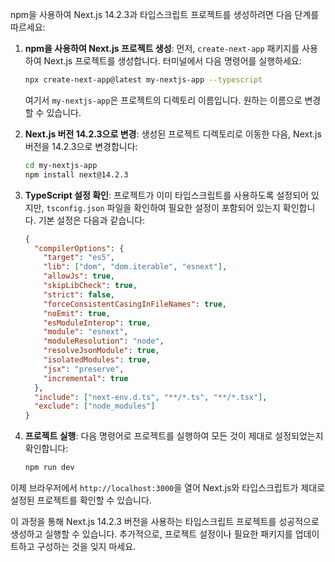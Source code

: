npm을 사용하여 Next.js 14.2.3과 타입스크립트 프로젝트를 생성하려면 다음 단계를 따르세요:

1. **npm을 사용하여 Next.js 프로젝트 생성**:
   먼저, `create-next-app` 패키지를 사용하여 Next.js 프로젝트를 생성합니다. 터미널에서 다음 명령어를 실행하세요:
   ```bash
   npx create-next-app@latest my-nextjs-app --typescript
   ```
   여기서 `my-nextjs-app`은 프로젝트의 디렉토리 이름입니다. 원하는 이름으로 변경할 수 있습니다.

2. **Next.js 버전 14.2.3으로 변경**:
   생성된 프로젝트 디렉토리로 이동한 다음, Next.js 버전을 14.2.3으로 변경합니다:
   ```bash
   cd my-nextjs-app
   npm install next@14.2.3
   ```

3. **TypeScript 설정 확인**:
   프로젝트가 이미 타입스크립트를 사용하도록 설정되어 있지만, `tsconfig.json` 파일을 확인하여 필요한 설정이 포함되어 있는지 확인합니다. 기본 설정은 다음과 같습니다:
   ```json
   {
     "compilerOptions": {
       "target": "es5",
       "lib": ["dom", "dom.iterable", "esnext"],
       "allowJs": true,
       "skipLibCheck": true,
       "strict": false,
       "forceConsistentCasingInFileNames": true,
       "noEmit": true,
       "esModuleInterop": true,
       "module": "esnext",
       "moduleResolution": "node",
       "resolveJsonModule": true,
       "isolatedModules": true,
       "jsx": "preserve",
       "incremental": true
     },
     "include": ["next-env.d.ts", "**/*.ts", "**/*.tsx"],
     "exclude": ["node_modules"]
   }
   ```

4. **프로젝트 실행**:
   다음 명령어로 프로젝트를 실행하여 모든 것이 제대로 설정되었는지 확인합니다:
   ```bash
   npm run dev
   ```

이제 브라우저에서 `http://localhost:3000`을 열어 Next.js와 타입스크립트가 제대로 설정된 프로젝트를 확인할 수 있습니다.

이 과정을 통해 Next.js 14.2.3 버전을 사용하는 타입스크립트 프로젝트를 성공적으로 생성하고 실행할 수 있습니다. 추가적으로, 프로젝트 설정이나 필요한 패키지를 업데이트하고 구성하는 것을 잊지 마세요.
